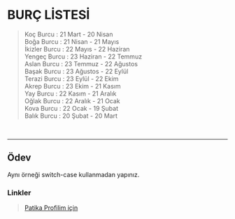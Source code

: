# BURÇ LİSTESİ

>Koç Burcu : 21 Mart - 20 Nisan <br>
>Boğa Burcu : 21 Nisan - 21 Mayıs <br>
>İkizler Burcu : 22 Mayıs - 22 Haziran <br>
>Yengeç Burcu : 23 Haziran - 22 Temmuz <br>
>Aslan Burcu : 23 Temmuz - 22 Ağustos <br>
>Başak Burcu : 23 Ağustos - 22 Eylül <br>
>Terazi Burcu : 23 Eylül - 22 Ekim <br>
>Akrep Burcu : 23 Ekim - 21 Kasım <br>
>Yay Burcu : 22 Kasım - 21 Aralık <br>
>Oğlak Burcu : 22 Aralık - 21 Ocak  <br>
>Kova Burcu : 22 Ocak - 19 Şubat <br>
>Balık Burcu : 20 Şubat - 20 Mart <br>

<br>
<hr>

## Ödev

Aynı örneği switch-case kullanmadan yapınız.


### Linkler

> <a href="https://app.patika.dev/emrevaljean" target="_blank">Patika Profilim için</a>